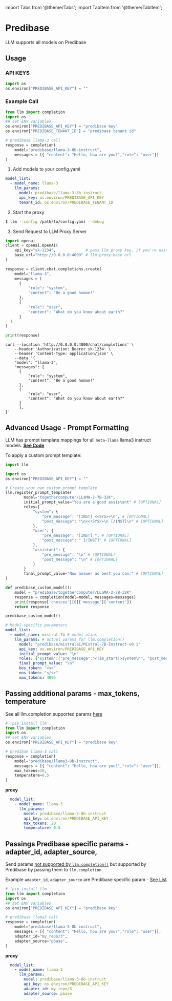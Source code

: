 import Tabs from '@theme/Tabs';
import TabItem from '@theme/TabItem';

# Predibase

LLM supports all models on Predibase


## Usage

<Tabs>
<TabItem value="sdk" label="SDK">

### API KEYS
```python
import os 
os.environ["PREDIBASE_API_KEY"] = ""
```

### Example Call

```python
from llm import completion
import os
## set ENV variables
os.environ["PREDIBASE_API_KEY"] = "predibase key"
os.environ["PREDIBASE_TENANT_ID"] = "predibase tenant id"

# predibase llama-3 call
response = completion(
    model="predibase/llama-3-8b-instruct", 
    messages = [{ "content": "Hello, how are you?","role": "user"}]
)
```

</TabItem>
<TabItem value="proxy" label="PROXY">

1. Add models to your config.yaml

  ```yaml
  model_list:
    - model_name: llama-3
      llm_params:
        model: predibase/llama-3-8b-instruct
        api_key: os.environ/PREDIBASE_API_KEY
        tenant_id: os.environ/PREDIBASE_TENANT_ID
  ```



2. Start the proxy 

  ```bash
  $ llm --config /path/to/config.yaml --debug
  ```

3. Send Request to LLM Proxy Server

  <Tabs>

  <TabItem value="openai" label="OpenAI Python v1.0.0+">

  ```python
  import openai
  client = openai.OpenAI(
      api_key="sk-1234",             # pass llm proxy key, if you're using virtual keys
      base_url="http://0.0.0.0:4000" # llm-proxy-base url
  )

  response = client.chat.completions.create(
      model="llama-3",
      messages = [
        {
            "role": "system",
            "content": "Be a good human!"
        },
        {
            "role": "user",
            "content": "What do you know about earth?"
        }
    ]
  )

  print(response)
  ```

  </TabItem>

  <TabItem value="curl" label="curl">

  ```shell
  curl --location 'http://0.0.0.0:4000/chat/completions' \
      --header 'Authorization: Bearer sk-1234' \
      --header 'Content-Type: application/json' \
      --data '{
      "model": "llama-3",
      "messages": [
        {
            "role": "system",
            "content": "Be a good human!"
        },
        {
            "role": "user",
            "content": "What do you know about earth?"
        }
        ],
  }'
  ```
  </TabItem>

  </Tabs>


</TabItem>

</Tabs>

## Advanced Usage - Prompt Formatting 

LLM has prompt template mappings for all `meta-llama` llama3 instruct models. [**See Code**](https://github.com/hanzoai/llm/blob/4f46b4c3975cd0f72b8c5acb2cb429d23580c18a/llm/llms/prompt_templates/factory.py#L1360)

To apply a custom prompt template: 

<Tabs>
<TabItem value="sdk" label="SDK">

```python 
import llm

import os 
os.environ["PREDIBASE_API_KEY"] = ""

# Create your own custom prompt template 
llm.register_prompt_template(
	    model="togethercomputer/LLaMA-2-7B-32K",
        initial_prompt_value="You are a good assistant" # [OPTIONAL]
	    roles={
            "system": {
                "pre_message": "[INST] <<SYS>>\n", # [OPTIONAL]
                "post_message": "\n<</SYS>>\n [/INST]\n" # [OPTIONAL]
            },
            "user": { 
                "pre_message": "[INST] ", # [OPTIONAL]
                "post_message": " [/INST]" # [OPTIONAL]
            }, 
            "assistant": {
                "pre_message": "\n" # [OPTIONAL]
                "post_message": "\n" # [OPTIONAL]
            }
        }
        final_prompt_value="Now answer as best you can:" # [OPTIONAL]
)

def predibase_custom_model():
    model = "predibase/togethercomputer/LLaMA-2-7B-32K"
    response = completion(model=model, messages=messages)
    print(response['choices'][0]['message']['content'])
    return response

predibase_custom_model()
```
</TabItem>
<TabItem value="proxy" label="PROXY">

```yaml
# Model-specific parameters
model_list:
  - model_name: mistral-7b # model alias
    llm_params: # actual params for llm.completion()
      model: "predibase/mistralai/Mistral-7B-Instruct-v0.1" 
      api_key: os.environ/PREDIBASE_API_KEY
      initial_prompt_value: "\n"
      roles: {"system":{"pre_message":"<|im_start|>system\n", "post_message":"<|im_end|>"}, "assistant":{"pre_message":"<|im_start|>assistant\n","post_message":"<|im_end|>"}, "user":{"pre_message":"<|im_start|>user\n","post_message":"<|im_end|>"}}
      final_prompt_value: "\n"
      bos_token: "<s>"
      eos_token: "</s>"
      max_tokens: 4096
```

</TabItem>

</Tabs>

## Passing additional params - max_tokens, temperature 
See all llm.completion supported params [here](https://docs.hanzo.ai/docs/completion/input)

```python
# !pip install llm
from llm import completion
import os
## set ENV variables
os.environ["PREDIBASE_API_KEY"] = "predibase key"

# predibae llama-3 call
response = completion(
    model="predibase/llama3-8b-instruct", 
    messages = [{ "content": "Hello, how are you?","role": "user"}],
    max_tokens=20,
    temperature=0.5
)
```

**proxy**

```yaml
  model_list:
    - model_name: llama-3
      llm_params:
        model: predibase/llama-3-8b-instruct
        api_key: os.environ/PREDIBASE_API_KEY
        max_tokens: 20
        temperature: 0.5
```

## Passings Predibase specific params - adapter_id, adapter_source, 
Send params [not supported by `llm.completion()`](https://docs.hanzo.ai/docs/completion/input) but supported by Predibase by passing them to `llm.completion`

Example `adapter_id`, `adapter_source` are Predibase specific param - [See List](https://github.com/hanzoai/llm/blob/8a35354dd6dbf4c2fcefcd6e877b980fcbd68c58/llm/llms/predibase.py#L54)

```python
# !pip install llm
from llm import completion
import os
## set ENV variables
os.environ["PREDIBASE_API_KEY"] = "predibase key"

# predibase llama3 call
response = completion(
    model="predibase/llama-3-8b-instruct", 
    messages = [{ "content": "Hello, how are you?","role": "user"}],
    adapter_id="my_repo/3",
    adapter_source="pbase",
)
```

**proxy**

```yaml
  model_list:
    - model_name: llama-3
      llm_params:
        model: predibase/llama-3-8b-instruct
        api_key: os.environ/PREDIBASE_API_KEY
        adapter_id: my_repo/3
        adapter_source: pbase
```
